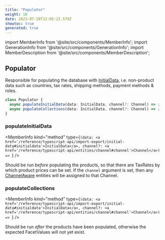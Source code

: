 ```yaml
---
title: "Populator"
weight: 10
date: 2023-07-28T12:05:22.579Z
showtoc: true
generated: true
---
```

<!-- This file was generated from the Vendure source. Do not modify. Instead, re-run the "docs:build" script -->
import MemberInfo from '@site/src/components/MemberInfo';
import GenerationInfo from '@site/src/components/GenerationInfo';
import MemberDescription from '@site/src/components/MemberDescription';


## Populator

<GenerationInfo sourceFile="packages/core/src/data-import/providers/populator/populator.ts" sourceLine="46" packageName="@vendure/core" />

Responsible for populating the database with <a href='/reference/typescript-api/import-export/initial-data#initialdata'>InitialData</a>, i.e. non-product data such as countries, tax rates,
shipping methods, payment methods & roles.

```ts title="Signature"
class Populator {
  async populateInitialData(data: InitialData, channel?: Channel) => ;
  async populateCollections(data: InitialData, channel?: Channel) => ;
}
```

<div className="members-wrapper">

### populateInitialData

<MemberInfo kind="method" type={`(data: <a href='/reference/typescript-api/import-export/initial-data#initialdata'>InitialData</a>, channel?: <a href='/reference/typescript-api/entities/channel#channel'>Channel</a>) => `}   />

Should be run *before* populating the products, so that there are TaxRates by which
product prices can be set. If the `channel` argument is set, then any <a href='/reference/typescript-api/entities/interfaces#channelaware'>ChannelAware</a>
entities will be assigned to that Channel.
### populateCollections

<MemberInfo kind="method" type={`(data: <a href='/reference/typescript-api/import-export/initial-data#initialdata'>InitialData</a>, channel?: <a href='/reference/typescript-api/entities/channel#channel'>Channel</a>) => `}   />

Should be run *after* the products have been populated, otherwise the expected FacetValues will not
yet exist.


</div>
